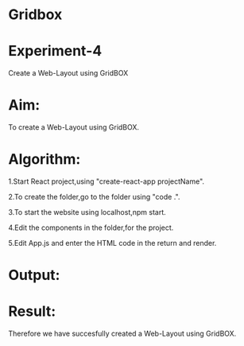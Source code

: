 # Gridbox
# Experiment-4
Create a Web-Layout using GridBOX
# Aim:
To create a Web-Layout using GridBOX.

# Algorithm:
1.Start React project,using "create-react-app projectName".

2.To create the folder,go to the folder using "code .".

3.To start the website using localhost,npm start.

4.Edit the components in the folder,for the project.

5.Edit App.js and enter the HTML code in the return and render.

# Output:


# Result:
Therefore we have succesfully created a Web-Layout using GridBOX.
